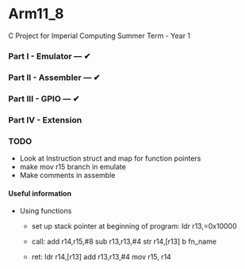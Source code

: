 # Arm11_8
C Project for Imperial Computing Summer Term - Year 1

### Part I - Emulator &mdash; &#10004;
### Part II - Assembler &mdash; &#10004;
### Part III - GPIO &mdash; &#10004;
### Part IV - Extension

### TODO

 - Look at Instruction struct and map for function pointers
 - make mov r15 branch in emulate
 - Make comments in assemble


#### Useful information

 - Using functions

    - set up stack pointer at beginning of program:
    ldr r13,=0x10000

    - call:
    add r14,r15,#8
    sub r13,r13,#4
    str r14,[r13]
    b fn_name

    - ret:
    ldr r14,[r13]
    add r13,r13,#4
    mov r15, r14
